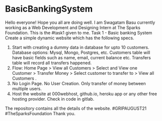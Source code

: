 # BasicBankingSystem
Hello everyone!
Hope you all are doing well.
I am Swagatam Basu currently working as a Web Development and Designing Intern at The Sparks Foundation.
This is the #task1 given to me.
Task 1 - Basic banking System
Create a simple dynamic website which has the following specs.

1. Start with creating a dummy data in database for upto 10 customers. Database options: Mysql, Mongo, Postgres, etc. Customers table will have basic fields such as name, email, current balance etc. Transfers table will record all transfers happened.
2. Flow: Home Page > View all Customers > Select and View one Customer > Transfer Money > Select customer to transfer to > View all Customers .
3. No Login Page. No User Creation. Only transfer of money between multiple users.
4. Host the website at 000webhost, github.io, heroku app or any other free hosting provider. Check in code in gitlab.

The repository contains all the details of the website.
#GRIPAUGUST21 #TheSparksFoundation
Thank you.
